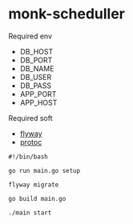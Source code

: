 # monk-scheduller

Required env
- DB_HOST
- DB_PORT
- DB_NAME
- DB_USER
- DB_PASS
- APP_PORT
- APP_HOST

Required soft
- [flyway](https://flywaydb.org/documentation/commandline/#download-and-installation)
- [protoc](https://grpc.io/docs/languages/go/quickstart/)

```
#!/bin/bash

go run main.go setup

flyway migrate

go build main.go

./main start
```